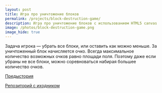 ```yaml
---
layout: post
title: Игра про уничтожение блоков
permalink: /projects/block-destruction-game/
description: Игра про уничтожение блоков с использованием HTML5 canvas
image: /photos/block-destruction-game.png
image_hide: true
---
```


Задача игрока &mdash; убрать все блоки, или оставить как можно меньше. За уничтоженный блок начисляется очко. Всегда максимальное количество возможных очков равно площади поля. Поэтому даже если убраны не все блоки, можно соревноваться набирая большее количество очков.

[Предыстория](https://mikhail-yudin.ru/frontend/html5-canvas-block-destruction-game/)

[Репозиторий с иходником](https://github.com/fagcinsk/block-destruction-game)

<style>canvas{outline:1px solid #ccc; background-color: #eee}.game-wrapper{text-align:center}</style>
<div class="game-wrapper">
<canvas id="cv" width="300" height="400"></canvas>
</div>
<script>
	//user utils
	function Point(x,y){this.x=x; this.y=y;}
	
	function p2ij(p){
        with(Math) return {i:floor((cv.height-p.y)/bs),j:floor(p.x/bs)};
    }

    function p2c(p){
        var ij=p2ij(p);
        if(ij.i<0||ij.j<0||ij.i>=height||ij.j>=width||!arr[ij.i][ij.j])return -1;
        return arr[ij.i][ij.j].color;
    }

    function c2p(row,col){
        return new Point(col*bs,cv.height-row*bs-bs);
    }
	
	//addition for canvas
    if(!window.requestAnimationFrame){
        window.requestAnimationFrame=(function(){
            return window.webkitRequestAnimationFrame ||
                window.mozRequestAnimationFrame ||
                window.oRequestAnimationFrame ||
                window.msRequestAnimationFrame ||
                function(cb,el){
                    window.setTimeout(cb,1000/60);
                };
        } )();
    }

	var CanvasBuffer=function(w,h){
		this.cv=document.createElement('canvas');
		this.cv.width=w;
		this.cv.height=h;
		this.ct=this.cv.getContext('2d');
		this.clear=function(other){
			if(!other)this.ct.clearRect(0,0,cv.width,cv.height);
			else this.cv.width=this.cv.width;
		};
		this.render=function(ct,x,y){
			ct.drawImage(this.cv,x,y);
		};
	};
	
    var cv=document.getElementById('cv'),
		ct=cv.getContext('2d'),
		cb=new CanvasBuffer(cv.width,cv.height);

    ct.textBaseline='top';
    ct.font='11px Arial';
	
    cb.ct.textBaseline='top';
    cb.ct.font='11px Arial';

	//vars
	var bs=15,
		colors=4,
		colorsArr=[
			'lightblue', 
			'rgb(120,150,170)', 
			'rgb(120,170,150)',
			'pink',
			'gray',
		],
		height=Math.round((cv.height-50)/bs),width=Math.round(cv.width/bs),moves='',
		totalBlocks=0,
		mouse=new Point(0,0),
		arr=[],
		todel=[],
		changes={},
		score=0;
		
	var filled=height;
	
	function fixChange(i,j){
		if(!changes[i]) changes[i]=[];
		if(changes[i].indexOf(j)==-1)changes[i].push(j);
	}
	
	function clearChanges(){changes={};}
	function changeAll(){
		arr.iterate(fixChange);
	}
	
	function changesGetLRM(){
		var left=width,right=0,bottom=height,cur;
		with(Math){
			for(var k in changes){
				bottom=min(bottom,k);
				for(var t in changes[k]){
					cur=changes[k][t];
					left=min(left,cur);
					right=max(right,cur);
				}
			}
		}
		return {l:left,r:right,m:bottom};
	}
	
    arr.iterate=function(f,skipEmpty){
        for(var row=0; row<arr.length; row++){
            for(var col=0; col<arr[row].length; col++){
				if(skipEmpty && !arr[row][col])continue;
                if(f(row,col,arr[row][col])) return;
            }
        }
    };
	
	arr.appendLine=function(bottom){
		if(arr[height-1])for(var i=0;i<width;i++)if(arr[height-1][i])return 0;
		if(bottom)arr.pop();
		console.log(height);
		for(var j=0, line=[]; j<width; j++){
			fixChange(height-1,j);
            with(Math)line.push({color:round(random()*(colors-1))});
        }
        if(bottom){
			arr.unshift(line);
		}
		else arr.push(line);
		totalBlocks+=width;
		return 1;
	}
	
    for(var i=0; i<height; i++){
        if(i<filled)arr.appendLine();
		else{
			for(var j=0, line=[]; j<width; j++) line.push(undefined);
			arr.push(line);
		}
    }

    function del(color,i,j){
        if(i<0||j<0||i>=height||j>=width||!arr[i][j])return;
        if(arr[i][j].todel || arr[i][j].color!==color)return;
        arr[i][j].todel=true;
		todel.push({i:i,j:j});
        del(color,i-1,j);
        del(color,i,j-1);
        del(color,i+1,j);
        del(color,i,j+1);
    }
	
	function anyMoves(){
		moves=false;
		arr.iterate(function(i,j,current){
			todel=[];
			del(current.color,i,j);
			resetStates();
			if(todel.length>2){ moves=true; return true; }
		},true);
	}

    function deleteItems(mouse){
		var c,ij,count;
		c=p2c(mouse);
        if(c===-1)return;
        ij=p2ij(mouse);
		todel=[];
        del(c,ij.i,ij.j);
        if(todel.length<3){ resetStates(); return; }
		count=todel.length;
        for(var i=0;i<todel.length;i++){ delete arr[todel[i].i][todel[i].j]; fixChange(todel[i].i,todel[i].j); }
		return count;
    }
	
	function fall(){
		//move down
		var lr=changesGetLRM();
		
		console.time('down');
		var pos;
        arr.iterate(function(i,j,el){
			if(j<lr.l||j>lr.r||i<lr.m)return;
            if(el)return;
            pos=i;
			for(var t=i+1;t<height;t++){
				if(arr[pos][j] || !arr[t][j])continue;
				arr[pos][j]=arr[t][j];
				fixChange(pos,j);
				fixChange(t,j);
				delete arr[t][j];
				break;
			}
        });
		console.timeEnd('down');

        //if gaps
		console.time('gaps');
		//if gaps
        for(var col=lr.l;col<width;col++){
            if(arr[0][col])continue; //no gap
            for(var ccol=col+1;ccol<width;ccol++){
                if(!arr[0][ccol])continue;
                //not empty, move
                for(var i=0;i<height;i++){
                    if(!arr[i][ccol])break; //if on top
                    arr[i][col]=arr[i][ccol];
					fixChange(i,col);
					fixChange(i,ccol);
                    delete arr[i][ccol];
                }
                break;
            }
        }

		console.timeEnd('gaps');
	}

    function resetStates(){
		for(var i=0;i<todel.length;i++)arr[todel[i].i][todel[i].j].todel=false;
    }

	function update(){
		//cb.clear();
		var group=[];
		for(var i=0;i<colors;i++)group.push([]);
		
		for(var k in changes){ 
			for(var t in changes[k]){
				var row=k,col=changes[k][t];
				var el=arr[row][col];
				var p=c2p(row,col);
				if(!el){cb.ct.clearRect(p.x,p.y,bs,bs); continue;}
				group[el.color].push(p);
			}
		}
		
		for(var i=0;i<colors;i++){
			cb.ct.fillStyle=colorsArr[i];
			cb.ct.beginPath();
			for(var j=0;j<group[i].length;j++){
				cb.ct.rect(group[i][j].x,group[i][j].y,bs,bs);
			}
			cb.ct.fill();
		}
		
		cb.ct.fillStyle='#000';
		cb.ct.clearRect(0,0,150,20);
		cb.ct.fillText('Blocks: '+totalBlocks,0,0);
		cb.ct.fillText('Moves: '+moves,80,0);
		clearChanges();
	}
	
    cv.onmouseup=function(e){
		console.clear();
        mouse=new Point(e.pageX-this.offsetLeft, e.pageY-this.offsetTop);
		
		//console.time('delete');
		var cnt=deleteItems(mouse);
		
		if(cnt){
			totalBlocks-=cnt;
			score+=cnt;
		}
		//console.timeEnd('delete');
		//console.time('fall');
		fall();
		//console.timeEnd('fall');
		//console.time('anymoves');
		anyMoves();
		//console.timeEnd('anymoves');
		//console.time('update');
		update();
		//console.timeEnd('update');
    };
/*
	var level=1;
	var tmr=setTimeout(pushIt,2000);
	
	function pushIt(){
		if(!arr.appendLine(true)){ //gameover
			clearInterval(tmr);
			alert('GAME OVER. Your score: '+score);
			return;
		}
		tmr=setTimeout(pushIt,3000-level++*10);
		changeAll();
		anyMoves();
		update();
	}
	*/
	var ttd=false;
    var draw=function(){
        requestAnimationFrame(draw,cv);
        ct.clearRect(0,0,cv.width,cv.height);
        cb.render(ct,0,0);
    };
	
	changeAll();
	update();
    draw();
</script>
